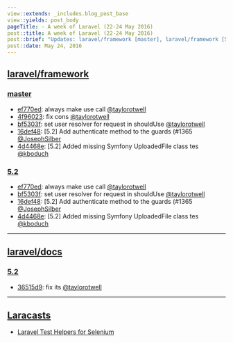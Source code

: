 ```yaml
---
view::extends: _includes.blog_post_base
view::yields: post_body
pageTitle: - A week of Laravel (22-24 May 2016)
post::title: A week of Laravel (22-24 May 2016)
post::brief: "Updates: laravel/framework [master], laravel/framework [5.2], laravel/docs [5.2], Laracasts"
post::date: May 24, 2016
---
```


## [laravel/framework](https://github.com/laravel/framework)

### [master](https://github.com/laravel/framework/compare/master@{2016-05-22}...master@{2016-05-24})
- [ef770ed](https://github.com/laravel/framework/commit/ef770edb08f3540aefffd916ae6ef5c8db58f0af): always make use call [@taylorotwell](https://github.com/taylorotwell)
- [4f96023](https://github.com/laravel/framework/commit/4f96023e4f3c06bc14d497192340daf065d39588): fix cons [@taylorotwell](https://github.com/taylorotwell)
- [bf5303f](https://github.com/laravel/framework/commit/bf5303fdc919d9d560df128b92a1891dc64ea488): set user resolver for request in shouldUse [@taylorotwell](https://github.com/taylorotwell)
- [16def48](https://github.com/laravel/framework/commit/16def48d9255af3caafaadd53b9336bc8607354f): [5.2] Add authenticate method to the guards (#1365 [@JosephSilber](https://github.com/JosephSilber)
- [4d4468e](https://github.com/laravel/framework/commit/4d4468e52969c5007fd52da8620749c2ef40b1f9): [5.2] Added missing Symfony UploadedFile class tes [@kboduch](https://github.com/kboduch)


### [5.2](https://github.com/laravel/framework/compare/5.2@{2016-05-22}...5.2@{2016-05-24})
- [ef770ed](https://github.com/laravel/framework/commit/ef770edb08f3540aefffd916ae6ef5c8db58f0af): always make use call [@taylorotwell](https://github.com/taylorotwell)
- [bf5303f](https://github.com/laravel/framework/commit/bf5303fdc919d9d560df128b92a1891dc64ea488): set user resolver for request in shouldUse [@taylorotwell](https://github.com/taylorotwell)
- [16def48](https://github.com/laravel/framework/commit/16def48d9255af3caafaadd53b9336bc8607354f): [5.2] Add authenticate method to the guards (#1365 [@JosephSilber](https://github.com/JosephSilber)
- [4d4468e](https://github.com/laravel/framework/commit/4d4468e52969c5007fd52da8620749c2ef40b1f9): [5.2] Added missing Symfony UploadedFile class tes [@kboduch](https://github.com/kboduch)


___

## [laravel/docs](https://github.com/laravel/docs)

### [5.2](https://github.com/laravel/docs/compare/5.2@{2016-05-22}...5.2@{2016-05-24})
- [36515d9](https://github.com/laravel/docs/commit/36515d9942a5cfb98da2629e06372702e11ebfb4): fix its [@taylorotwell](https://github.com/taylorotwell)


___

## [Laracasts](https://laracasts.com)
- [Laravel Test Helpers for Selenium](https://laracasts.com/series/whatcha-working-on/episodes/1)
